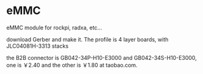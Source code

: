 # eMMC
eMMC module for rockpi, radxa, etc...

download Gerber and make it.
The profile is 4 layer boards, with JLC04081H-3313 stacks

the B2B connector is GB042-34P-H10-E3000 and GB042-34S-H10-E3000, one is ￥2.40 and the other is ￥1.80 at taobao.com.
